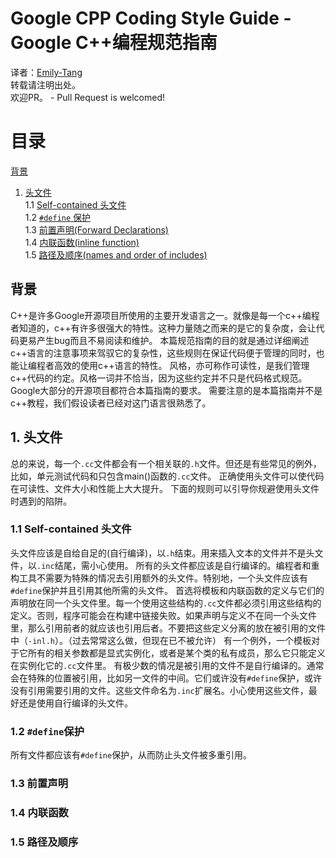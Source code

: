 # Google CPP Coding Style Guide - Google C++编程规范指南
译者：[Emily-Tang](https://github.com/Emilylulu)<br>
转载请注明出处。<br>
欢迎PR。 - Pull Request is welcomed!<br>
# 目录
[背景](#背景)<br>
1. [头文件](#1-头文件)<br>
1.1 [Self-contained 头文件](#11-self-contained-头文件)<br>
1.2 [``#define`` 保护](#12-define保护)<br>
1.3 [前置声明(Forward Declarations)](#13-前置声明)<br>
1.4 [内联函数(inline function)](#14-内联函数)<br>
1.5 [路径及顺序(names and order of includes)](#15-路径及顺序)<br>
## 背景
C++是许多Google开源项目所使用的主要开发语言之一。就像是每一个c++编程者知道的，c++有许多很强大的特性。这种力量随之而来的是它的复杂度，会让代码更易产生bug而且不易阅读和维护。
本篇规范指南的目的就是通过详细阐述c++语言的注意事项来驾驭它的复杂性，这些规则在保证代码便于管理的同时，也能让编程者高效的使用c++语言的特性。
风格，亦可称作可读性，是我们管理c++代码的约定。风格一词并不恰当，因为这些约定并不只是代码格式规范。
Google大部分的开源项目都符合本篇指南的要求。
需要注意的是本篇指南并不是c++教程，我们假设读者已经对这门语言很熟悉了。
## 1. 头文件
总的来说，每一个``.cc``文件都会有一个相关联的``.h``文件。但还是有些常见的例外，比如，单元测试代码和只包含main()函数的``.cc``文件。
正确使用头文件可以使代码在可读性、文件大小和性能上大大提升。
下面的规则可以引导你规避使用头文件时遇到的陷阱。
### 1.1 Self-contained 头文件
头文件应该是自给自足的(自行编译)，以``.h``结束。用来插入文本的文件并不是头文件，以``.inc``结尾，需小心使用。
所有的头文件都应该是自行编译的。编程者和重构工具不需要为特殊的情况去引用额外的头文件。特别地，一个头文件应该有``#define``保护并且引用其他所需的头文件。
首选将模板和内联函数的定义与它们的声明放在同一个头文件里。每一个使用这些结构的``.cc``文件都必须引用这些结构的定义。否则，程序可能会在构建中链接失败。如果声明与定义不在同一个头文件里，那么引用前者的就应该也引用后者。不要把这些定义分离的放在被引用的文件中（``-inl.h``）。（过去常常这么做，但现在已不被允许）
有一个例外，一个模板对于它所有的相关参数都是显式实例化，或者是某个类的私有成员，那么它只能定义在实例化它的``.cc``文件里。
有极少数的情况是被引用的文件不是自行编译的。通常会在特殊的位置被引用，比如另一文件的中间。它们或许没有``#define``保护，或许没有引用需要引用的文件。这些文件命名为``.inc``扩展名。小心使用这些文件，最好还是使用自行编译的头文件。
### 1.2 ``#define``保护
所有文件都应该有``#define``保护，从而防止头文件被多重引用。
### 1.3 前置声明
### 1.4 内联函数
### 1.5 路径及顺序


